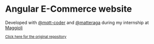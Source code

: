 # Angular E-Commerce website

Developed with [@mqtt-coder](https://github.com/mqtt-coder) and [@matteraga](https://github.com/matteraga) during my internship at [Maggioli](https://www.maggioli.com/it-it)

<sub>[Click here for the original repository](https://github.com/matteraga/eCommerce)</sub>
